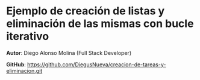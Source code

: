 # Ejemplo de creación de listas y eliminación de las mismas con bucle iterativo

**Autor**: Diego Alonso Molina (Full Stack Developer)

**GitHub**: https://github.com/DiegusNueva/creacion-de-tareas-y-eliminacion.git